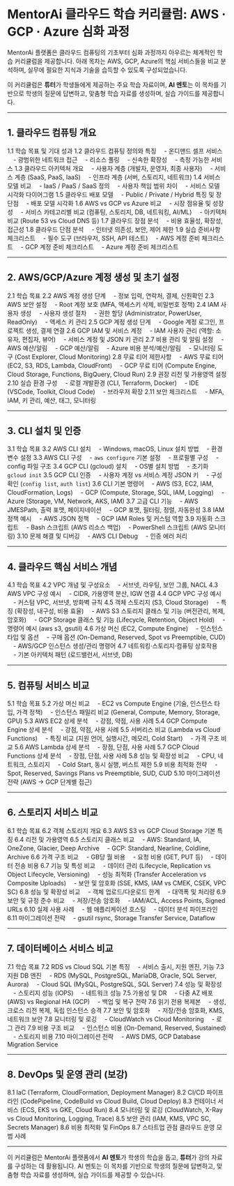 # MentorAi 클라우드 학습 커리큘럼: AWS · GCP · Azure 심화 과정

MentorAi 플랫폼은 클라우드 컴퓨팅의 기초부터 심화 과정까지 아우르는 체계적인 학습 커리큘럼을 제공합니다. 아래 목차는 AWS, GCP, Azure의 핵심 서비스들을 비교 분석하며, 실무에 필요한 지식과 기술을 습득할 수 있도록 구성되었습니다.

이 커리큘럼은 **튜터**가 학생들에게 제공하는 주요 학습 자료이며, **AI 멘토**는 이 목차를 기반으로 학생의 질문에 답변하고, 맞춤형 학습 자료를 생성하며, 실습 가이드를 제공합니다.

---

## 1. 클라우드 컴퓨팅 개요

1.1 학습 목표 및 기대 성과
1.2 클라우드 컴퓨팅 정의와 특징
　- 온디맨드 셀프 서비스
　- 광범위한 네트워크 접근
　- 리소스 풀링
　- 신속한 확장성
　- 측정 가능한 서비스
1.3 클라우드 아키텍처 개요
　- 사용자 계층 (개발자, 운영자, 최종 사용자)
　- 서비스 계층 (SaaS, PaaS, IaaS)
　- 인프라 계층 (서버, 스토리지, 네트워크)
1.4 서비스 모델 비교
　- IaaS / PaaS / SaaS 정의
　- 사용자 책임 범위 차이
　- 서비스 모델 시각화 다이어그램
1.5 클라우드 배포 모델
　- Public / Private / Hybrid 특징 및 장단점
　- 배포 모델 시각화
1.6 AWS vs GCP vs Azure 비교
　- 시장 점유율 및 성장성
　- 서비스 카테고리별 비교 (컴퓨팅, 스토리지, DB, 네트워킹, AI/ML)
　- 아키텍처 비교 (Route 53 vs Cloud DNS 등)
1.7 클라우드 장점 분석
　- 비용 효율성, 확장성, 접근성
1.8 클라우드 단점 분석
　- 인터넷 의존성, 보안, 제어 제한
1.9 실습 준비사항 체크리스트
　- 필수 도구 (브라우저, SSH, API 테스트)
　- AWS 계정 준비 체크리스트
　- GCP 계정 준비 체크리스트
　- Azure 계정 준비 체크리스트

---

## 2. AWS/GCP/Azure 계정 생성 및 초기 설정

2.1 학습 목표
2.2 AWS 계정 생성 단계
　- 정보 입력, 연락처, 결제, 신원확인
2.3 AWS 보안 설정
　- Root 계정 보호 (MFA, 액세스키 삭제, 비밀번호 정책)
2.4 IAM 사용자 생성
　- 사용자 생성 절차
　- 권한 할당 (Administrator, PowerUser, ReadOnly)
　- 액세스 키 관리
2.5 GCP 계정 생성 단계
　- Google 계정 로그인, 프로젝트 생성, 결제 연결
2.6 GCP IAM 및 서비스 계정
　- IAM 사용자 관리 (역할: 소유자, 편집자, 뷰어)
　- 서비스 계정 및 JSON 키 관리
2.7 비용 관리 및 알림 설정
　- AWS 예산/알림
　- GCP 예산/알림
　- Azure 비용 분석/예산/알림
　- 모니터링 도구 (Cost Explorer, Cloud Monitoring)
2.8 무료 티어 제한사항
　- AWS 무료 티어 (EC2, S3, RDS, Lambda, CloudFront)
　- GCP 무료 티어 (Compute Engine, Cloud Storage, Functions, BigQuery, Cloud Run)
2.9 권장 리전 및 가용영역 설정
2.10 실습 환경 구성
　- 로컬 개발환경 (CLI, Terraform, Docker)
　- IDE (VSCode, Toolkit, Cloud Code)
　- 브라우저 확장
2.11 보안 체크리스트
　- MFA, IAM, 키 관리, 예산, 태그, 모니터링

---

## 3. CLI 설치 및 인증

3.1 학습 목표
3.2 AWS CLI 설치
　- Windows, macOS, Linux 설치 방법
　- 환경 변수 설정
3.3 AWS CLI 구성
　- `aws configure` 기본 설정
　- 프로필별 구성
　- config 파일 구조
3.4 GCP CLI (gcloud) 설치
　- OS별 설치 방법
　- 초기화 `gcloud init`
3.5 GCP CLI 인증
　- 사용자 계정 vs 서비스 계정 JSON 키
　- 구성 확인 (`config list`, `auth list`)
3.6 CLI 기본 명령어
　- AWS (S3, EC2, IAM, CloudFormation, Logs)
　- GCP (Compute, Storage, SQL, IAM, Logging)
　- Azure (Storage, VM, Network, AKS, IAM)
3.7 고급 CLI 기능
　- AWS JMESPath, 출력 포맷, 페이지네이션
　- GCP 포맷, 필터링, 정렬, 자동완성
3.8 IAM 정책 예시
　- AWS JSON 정책
　- GCP IAM Roles 및 커스텀 역할
3.9 자동화 스크립트
　- Bash 스크립트 (AWS 리소스 백업)
　- PowerShell 스크립트 (AWS 모니터링)
3.10 문제 해결 및 디버깅
　- AWS CLI Debug
　- 인증 에러 처리

---

## 4. 클라우드 핵심 서비스 개념

4.1 학습 목표
4.2 VPC 개념 및 구성요소
　- 서브넷, 라우팅, 보안 그룹, NACL
4.3 AWS VPC 구성 예시
　- CIDR, 가용영역 분산, IGW 연결
4.4 GCP VPC 구성 예시
　- 커스텀 VPC, 서브넷, 방화벽 규칙
4.5 객체 스토리지 (S3, Cloud Storage)
　- 특징 (확장성, 내구성, 비용 효율)
　- AWS S3 스토리지 클래스 및 기능 (버전관리, 복제, 암호화)
　- GCP Storage 클래스 및 기능 (Lifecycle, Retention, Object Hold)
　- 명령어 예시 (aws s3, gsutil)
4.6 가상 머신 (EC2, Compute Engine)
　- 인스턴스 타입 및 옵션
　- 구매 옵션 (On-Demand, Reserved, Spot vs Preemptible, CUD)
　- AWS/GCP 인스턴스 생성/관리 명령어
4.7 네트워킹·스토리지·컴퓨팅 상호작용
　- 기본 아키텍처 패턴 (로드밸런서, 서브넷, DB)

---

## 5. 컴퓨팅 서비스 비교

5.1 학습 목표
5.2 가상 머신 비교
　- EC2 vs Compute Engine (기술, 인스턴스 타입, 가격 정책)
　- 인스턴스 패밀리 비교 (General, Compute, Memory, Storage, GPU)
5.3 AWS EC2 상세 분석
　- 강점, 약점, 사용 사례
5.4 GCP Compute Engine 상세 분석
　- 강점, 약점, 사용 사례
5.5 서버리스 비교 (Lambda vs Cloud Functions)
　- 특징 비교 (지원 언어, 실행시간, 메모리, Cold Start)
　- 가격 구조 비교
5.6 AWS Lambda 상세 분석
　- 장점, 단점, 사용 사례
5.7 GCP Cloud Functions 상세 분석
　- 장점, 단점, 사용 사례
5.8 성능 및 확장성 비교
　- CPU, 네트워크, 스토리지
　- Cold Start, 동시 실행, 버스트 제한
5.9 비용 최적화 전략
　- Spot, Reserved, Savings Plans vs Preemptible, SUD, CUD
5.10 마이그레이션 전략 (AWS → GCP 단계별 접근)

---

## 6. 스토리지 서비스 비교

6.1 학습 목표
6.2 객체 스토리지 개요
6.3 AWS S3 vs GCP Cloud Storage 기본 특징
6.4 리전 및 가용영역
6.5 스토리지 클래스 비교
　- AWS: Standard, IA, OneZone, Glacier, Deep Archive
　- GCP: Standard, Nearline, Coldline, Archive
6.6 가격 구조 비교
　- GB당 월 비용
　- 요청 비용 (GET, PUT 등)
　- 데이터 전송 비용
6.7 기능 및 특성 비교
　- 데이터 관리 (Lifecycle, Replication vs Object Lifecycle, Versioning)
　- 성능 최적화 (Transfer Acceleration vs Composite Uploads)
　- 보안 및 암호화 (SSE, KMS, IAM vs CMEK, CSEK, VPC SC)
6.8 성능 및 확장성 비교
　- 객체 업로드/다운로드 한계
　- 대역폭 및 처리량
6.9 보안 및 규정 준수 비교
　- 저장/전송 암호화
　- IAM/ACL, Access Points, Signed URLs
6.10 실제 사용 사례
　- 웹 애플리케이션 호스팅
　- 데이터 분석 파이프라인
6.11 마이그레이션 전략
　- gsutil rsync, Storage Transfer Service, Dataflow

---

## 7. 데이터베이스 서비스 비교

7.1 학습 목표
7.2 RDS vs Cloud SQL 기본 특징
　- 서비스 출시, 지원 엔진, 기능
7.3 지원 DB 엔진
　- RDS (MySQL, PostgreSQL, MariaDB, Oracle, SQL Server, Aurora)
　- Cloud SQL (MySQL, PostgreSQL, SQL Server)
7.4 성능 및 확장성
　- 스토리지 성능 (IOPS)
　- 네트워크 성능
7.5 가용성 및 DR
　- 다중 AZ 배포 (AWS) vs Regional HA (GCP)
　- 백업 및 복구 전략
7.6 읽기 전용 복제본
　- 생성, 크로스 리전 복제, 독립 인스턴스 승격
7.7 보안 및 암호화
　- 저장/전송 암호화, KMS, 네트워크 보안
7.8 모니터링 및 로깅
　- CloudWatch vs Cloud Monitoring
　- 로그 관리
7.9 비용 구조 비교
　- 인스턴스 비용 (On-Demand, Reserved, Sustained)
　- 스토리지 비용
7.10 마이그레이션 전략
　- AWS DMS, GCP Database Migration Service

---

## 8. DevOps 및 운영 관리 (보강)

8.1 IaC (Terraform, CloudFormation, Deployment Manager)
8.2 CI/CD 파이프라인 (CodePipeline, CodeBuild vs Cloud Build, Cloud Deploy)
8.3 컨테이너 서비스 (ECS, EKS vs GKE, Cloud Run)
8.4 모니터링 및 로깅 (CloudWatch, X-Ray vs Cloud Monitoring, Logging, Trace)
8.5 보안 관리 (IAM, KMS, VPC SC, Secrets Manager)
8.6 비용 최적화 및 FinOps
8.7 스타트업 관점 클라우드 운영 모범 사례

---

이 커리큘럼은 MentorAi 플랫폼에서 **AI 멘토**가 학생의 학습을 돕고, **튜터**가 강의 자료를 구성하는 데 활용됩니다. AI 멘토는 이 목차를 기반으로 학생의 질문에 답변하고, 맞춤형 학습 자료를 생성하며, 실습 가이드를 제공할 수 있습니다.
